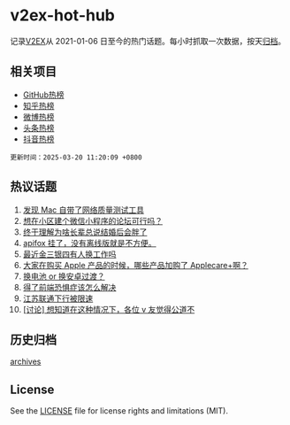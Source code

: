 # v2ex-hot-hub

 记录[V2EX](https://www.v2ex.com/)从 2021-01-06 日至今的热门话题。每小时抓取一次数据，按天[归档](archives)。
 
 ## 相关项目

- [GitHub热榜](https://github.com/it985/github-hot-hub)
- [知乎热榜](https://github.com/it985/zhihu-hot-hub)
- [微博热榜](https://github.com/it985/weibo-hot-hub)
- [头条热榜](https://github.com/it985/toutiao-hot-hub)
- [抖音热榜](https://github.com/it985/douyin-hot-hub)


 `更新时间：2025-03-20 11:20:09 +0800`

## 热议话题

1. [发现 Mac 自带了网络质量测试工具](https://www.v2ex.com/t/1119561)
1. [想在小区建个微信小程序的论坛可行吗？](https://www.v2ex.com/t/1119761)
1. [终于理解为啥长辈总说结婚后会胖了](https://www.v2ex.com/t/1119560)
1. [apifox 挂了，没有离线版就是不方便。](https://www.v2ex.com/t/1119645)
1. [最近金三银四有人换工作吗](https://www.v2ex.com/t/1119757)
1. [大家在购买 Apple 产品的时候，哪些产品加购了 Applecare+啊？](https://www.v2ex.com/t/1119700)
1. [换电池 or 换安卓过渡？](https://www.v2ex.com/t/1119557)
1. [得了前端恐惧症该怎么解决](https://www.v2ex.com/t/1119625)
1. [江苏联通下行被限速](https://www.v2ex.com/t/1119571)
1. [[讨论] 想知道在这种情况下，各位 v 友觉得公道不](https://www.v2ex.com/t/1119711)

## 历史归档

[archives](archives)

## License

See the [LICENSE](LICENSE) file for license rights and limitations (MIT).

